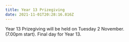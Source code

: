 ```yaml
---
title: Year 13 Prizegiving
date: 2021-11-01T20:28:16.816Z
---
```

Year 13 Prizegiving will be held on Tuesday 2 November.  
(7.00pm start). Final day for Year 13.